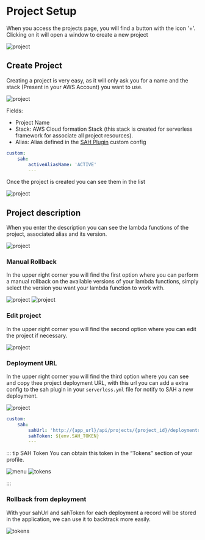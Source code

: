 # Project Setup

When you access the projects page, you will find a button with the icon '+'. Clicking on it will open a window to create a new project

![project](/images/cap10.png)

## Create Project

Creating a project is very easy, as it will only ask you for a name and the stack (Present in your AWS Account) you want to use.

![project](/images/cap12.png)

Fields:

- Project Name
- Stack: AWS Cloud formation Stack (this stack is created for serverless framework for associate all project resources).
- Alias: Alias defined in the [SAH Plugin](../guide/#sah-plugin) custom config

```yml
custom:
    sah:
        activeAliasName: 'ACTIVE'
        ---
```
Once the project is created you can see them in the list

![project](/images/cap13.png)

## Project description

When you enter the description you can see the lambda functions of the project, associated alias and its version.

![project](/images/cap14.png)

### Manual Rollback

In the upper right corner you will find the first option where you can perform a manual rollback on the available versions of your lambda functions, simply select the version you want your lambda function to work with.

![project](/images/cap15.png)
![project](/images/cap16.png)


### Edit project

In the upper right corner you will find the second option where you can edit the project if necessary.

![project](/images/cap16.png)

### Deployment URL

In the upper right corner you will find the third option where you can see and copy thee project deployment URL, with this url you can add a extra config to the sah plugin in your `serverless.yml` file for notify to SAH a new deployment.

![project](/images/cap18.png)

```yml
custom:
    sah:
        sahUrl: 'http://{app_url}/api/projects/{project_id}/deployments'
        sahToken: ${env.SAH_TOKEN}
        ---
```

::: tip SAH Token
You can obtain this token in the “Tokens” section of your profile.

![menu](/images/cap4.png)
![tokens](/images/cap19.png)

:::

### Rollback from deployment

With your sahUrl and sahToken for each deployment a record will be stored in the application, we can use it to backtrack more easily.

![tokens](/images/cap20.png)

